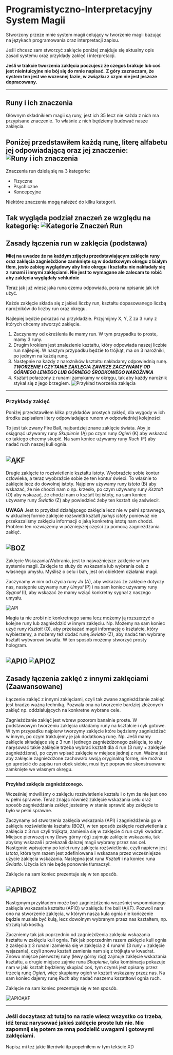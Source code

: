 # Programistyczno-Interpretacyjny System Magii
Stworzony przeze mnie system magii celujący w tworzenie magii bazując na językach programowania oraz interpretacji zapisu.

Jeśli chcesz sam stworzyć zaklęcie poniżej znajduje się aktualny opis zasad systemu oraz przykłady zaklęć i interpretacji.

**Jeśli w trakcie tworzenia zaklęcia poczujesz że czegoś brakuje lub coś jest nieintuicyjne nie bój się do mnie napisać.**
**Z góry zaznaczam, że system ten jest we wczesnej fazie, w związku z czym nie jest jeszcze dopracowany.**

------------------------------------------------------------------------------------------------------

## Runy i ich znaczenia
Głównym składnikiem magii są runy, jest ich 35 lecz nie każda z nich ma przypisane znaczenie. 
To właśnie z nich będziemy budować nasze zaklęcia.

**Poniżej przedstawiłem każdą runę, literę alfabetu jej odpowiadającą oraz jej znaczenie:**
![Runy i ich znaczenia](https://raw.githubusercontent.com/EnderMot/Programistyczno-Interpretacyjny-System-Magii/main/Runy%20i%20ich%20znaczenia.jpg)
------------------------------------------------------------------------------------------------------

Znaczenia run dzielą się na 3 kategorie:
* Fizyczne
* Psychiczne
* Koncepcyjne

Niektóre znaczenia mogą należeć do kilku kategorii.

**Tak wygląda podział znaczeń ze względu na kategorię:**
![Kategorie Znaczeń Run](https://github.com/EnderMot/Programistyczno-Interpretacyjny-System-Magii/assets/19228846/e158d2a2-4b23-489c-9b16-69a1999a163c)
------------------------------------------------------------------------------------------------------


## Zasady łączenia run w zaklęcia (podstawa)

**Miej na uwadze że na każdym zdjęciu przedstawiającym zaklęcia runy oraz zaklęcia zagnieżdżone zamknięte są w dodatkowym okręgu z białym tłem, jesto zabieg wyglądowy aby linie okręgu i kształtu nie nakładały się z runami i innymi zaklęciami. Nie jest to wymagane ale zalecam to robić aby zaklęcia wyglądały schludnie**

Teraz jak już wiesz jaka runa czemu odpowiada, pora na opisanie jak ich użyć.

Każde zaklęcie składa się z jakieś liczby run, kształtu dopasowanego liczbą narożników do liczby run oraz okręgu.

Najlepiej będzie pokazać na przykładzie.
Przyjmijmy X, Y, Z za 3 runy z których chcemy stworzyć zaklęcie.
1. Zaczynamy od określenia ile mamy run. W tym przypadku to proste, mamy 3 runy.
2. Drugim krokiem jest znalezienie kształtu, który odpowiada naszej liczbie run najlepiej. W naszym przypadku będzie to trójkąt, ma on 3 narożniki, po jednym na każdą runę.
3. Następnie na każdy z narożników kształtu nakładamy odpowiednią runę. **_TWORZENIE I CZYTANIE ZAKLĘCIA ZAWSZE ZACZYNAMY OD GÓRNEGO LEWEGO LUB GÓRNEGO ŚRODKOWEGO NAROŻNIKA_**
4. Kształt połaczony z runami zamykamy w okręgu, tak aby każdy narożnik stykał się z jego brzegiem.
![Przykład tworzenia zaklęcia](https://github.com/EnderMot/Programistyczno-Interpretacyjny-System-Magii/assets/19228846/fa077adb-bee3-4b8d-92d8-d7e835c1fe53)
------------------------------------------------------------------------------------------------------

### Przykłady zaklęć

Poniżej przedstawiłem kilka przykładów prostych zaklęć, dla wygody w ich środku zapisałem litery odpowiadające runom w odpowiedniej kolejności:

To jest tak zwany Fire Ball, najbardziej znane zaklęcie świata.
Aby je osiągnąć używamy runy _Skupienie_ (Ą) po czym runy _Ogień_ (K) aby wskazać co takiego chcemy skupić. Na sam koniec używamy runy _Ruch_ (F) aby nadać ruch naszej kuli ognia.

![ĄKF](https://github.com/EnderMot/Programistyczno-Interpretacyjny-System-Magii/assets/19228846/654db7fa-fd9e-434c-a6ec-9f0e30ab910f)
------------------------------------------------------------------------------------------------------

Drugie zaklęcie to rozświetlenie kształtu istoty. Wyobraźcie sobie kontur człowieka, a teraz wyobraźcie sobie że ten kontur świeci. To właśnie to zaklęcie lecz do dowolnej istoty.
Najpierw używamy runy _Istota_ (B) aby wskazać, że nie chodzi nam o np. krzesło, po czym używamy runy _Kształt_ (O) aby wskazać, że chodzi nam o kształt tej istoty, na sam koniec używamy runy _Światło_ (Z) aby powiedzieć żeby ten kształt się zaświecił.

**UWAGA** Jest to przykład działającego zaklęcia lecz nie w pełni sprawnego, w aktualnej formie zaklęcie rozświetli kształt _jakiejś istoty_ ponieważ nie przekazaliśmy zaklęciu informacji o jaką konkretną istotę nam chodzi. Problem ten rozwiążemy w późniejszej części za pomocą zagnieżdżania zaklęć.

![BOZ](https://github.com/EnderMot/Programistyczno-Interpretacyjny-System-Magii/assets/19228846/63b39e3e-41e0-4574-8679-3b35b499c251)
------------------------------------------------------------------------------------------------------

Zaklęcie Wskazania/Wybrania, jest to najważniejsze zaklęcie w tym systemie magii.
Zaklęcie to służy do wskazania lub wybrania celu z własnego umysłu. Myślisz o celu i bah, jest on obiektem działania magii.

Zaczynamy w nim od użycia runy _Ja_ (A), aby wskazać że zaklęcie dotyczy nas, następnie używamy runy _Umysł_ (P) i na sam koniec używamy runy _Sygnał_ (I), aby wskazać że mamy wziąć konkretny sygnał z naszego umysłu.

![API](https://github.com/EnderMot/Programistyczno-Interpretacyjny-System-Magii/assets/19228846/940400a9-ec64-44e3-8dcc-bf0f6f53c5d6)

Magia ta nie zrobi nic konkretnego sama lecz możemy ją rozszerzyć o kolejne runy lub zagnieździć w innym zaklęciu.
Np. Możemy na sam koniec uzyć runy _Kształt_ (O), aby przekazać magii informację o kształcie, który wybierzemy, a możemy też dodać runę _Światło_ (Z), aby nadać ten wybrany kształt wytworowi światła. W ten sposób możemy stworzyć prosty hologram.

![APIO](https://github.com/EnderMot/Programistyczno-Interpretacyjny-System-Magii/assets/19228846/f2b433c5-d128-4004-b978-8851dbbafec3)
![APIOZ](https://github.com/EnderMot/Programistyczno-Interpretacyjny-System-Magii/assets/19228846/da3f698c-ed59-41eb-a16a-39bd25da16a7)
------------------------------------------------------------------------------------------------------

## Zasady łączenia zaklęć z innymi zaklęciami (Zaawansowane)

Łączenie zaklęć z innymi zaklęciami, czyli tak zwane zagnieżdżanie zaklęć jest bradzo ważną techniką. Pozwala ona na tworzenie bardziej złożonych zaklęć np. oddziałujących na konkretne wybrane cele.

Zagnieżdżanie zaklęć jest wbrew pozorom banalnie proste. W podstawowym tworzeniu zaklęcia układamy runy na kształcie i cyk gotowe. 
W tym przypadku najpierw tworzymy zaklęcie które będziemy zagnieżdżać w innym, po czym traktujemy je jak dodatkową runę.
Np. Jeśli mamy zaklęcie składające się z 3 run i jednego zagnieżdżonego zaklęcia, to aby narysować takie zaklęcie trzeba wybrać kształt dla 4 run (3 runy + zaklęcie zagnieżdżone), po czym wpisać zaklęcie w miejsce jednej z run.
Ważne jest aby zaklęcie zagnieżdżone zachowało swoją oryginalną formę, nie można go uprościć do zapisu run obok siebie, musi być poprawnie skonstruowane zamknięte we własnym okręgu.

------------------------------------------------------------------------------------------------------

**Przykład zaklęcia zagnieżdzonego.**

Wcześniej mówiliśmy o zaklęciu rozświetlenie kształu i o tym że nie jest ono w pełni sprawne.
Teraz znając również zaklęcie wskazania celu oraz sposób zagnieżdżania zaklęć jesteśmy w stanie sprawić aby zaklęcie to było w pełni sprawne.

Zaczynamy od stworzenia zaklęcia wskazania (API) i zagnieżdżenia go w zaklęciu rozświetlenia kształtu (BOZ), w ten sposób zaklęcie rozświetlenia z zaklęcia z 3 run czyli trójkąta, zamienia się w zaklęcie 4 run czyli kwadrat.
Miejsce pierwszej runy (lewy górny róg) zajmuje zaklęcie wskazania, tak abyśmy wskazali i przekazali dalszej magii wybrany przez nas cel. Następnie wpisujemy po kolei runy zaklęcia rozświetlenia, czyli napierw jest _Istota_, która tym razem jest zdefiniowana i wskazana przez wcześniejsze użycie zaklęcia wskazania. Następna jest runa _Kształt_ i na koniec runa _Światło_. Użycia ich nie będę ponownie tłumaczył.

Zaklęcie na sam koniec prezentuje się w ten sposób.

![APIBOZ](https://github.com/EnderMot/Programistyczno-Interpretacyjny-System-Magii/assets/19228846/7bd68e84-9dbb-4269-b5f6-4b427b7b8665)
------------------------------------------------------------------------------------------------------

Następnym przykładem może być zagnieżdżenia wcześniej wspomnianego zaklęcia wskazania kształtu (APIO) w zaklęciu fire ball (ĄKF).
Pozwoli nam ono na stworzenie zaklęcia, w którym nasza kula ognia nie kończenie będzie musiała być kulą, lecz dowolnym wybranym przez nas kształtem, np. strzałą lub kostką.

Zaczniemy tak jak poprzednio od zagnieżdżenia zaklęcia wskazania kształtu w zaklęciu kuli ognia. Tak jak poprzednim razem zaklęcie kuli ognia z zaklęcia z 3 runami zamienia się w zaklęcia z 4 runami (3 runy + zaklęcie wsjazania), czyli znowu kształt zamienia nam się z trójkąta w kwadrat.
Znowu miejsce pierwszej runy (lewy górny róg) zajmuje zaklęcie wskazania kształtu, a drugie miejsce zajmie runa _Skupienie_, taka kombinacja pokazuje nam w jaki kształt będziemy skupiać coś, tym czymś jest opisany przez trzecią runę _Ogień_, więc skupiamy ogień w kształt wskazany przez nas. Na sam koniec dajemy runę _Ruch_ aby nadać naszemu kszatłtowi ognia ruch.

Zaklęcie na sam koniec prezentuje się w ten sposób.

![APIOĄKF](https://github.com/EnderMot/Programistyczno-Interpretacyjny-System-Magii/assets/19228846/2f57af6c-83e9-43e5-bf15-98f78aa0d31a)

------------------------------------------------------------------------------------------------------

### Jeśli doczytasz aż tutaj to na razie wiesz wszystko co trzeba, idź teraz narysować jakieś zaklęcie proste lub nie. Nie zapomnij się potem ze mną podzielić uwagami i gotowymi zaklęciami.
Napisz mi też jakie literówki itp popełniłem w tym tekście XD











